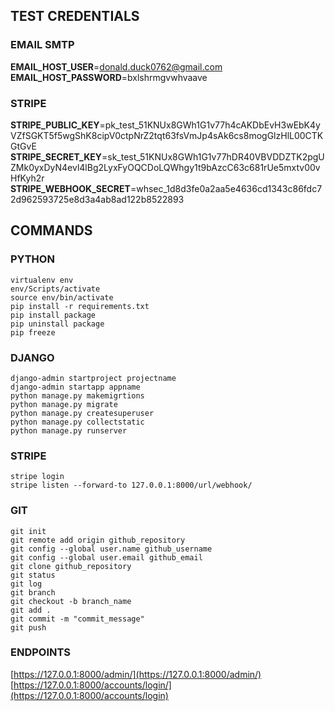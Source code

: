 ## TEST CREDENTIALS
### EMAIL SMTP
**EMAIL_HOST_USER**=donald.duck0762@gmail.com                           <br>
**EMAIL_HOST_PASSWORD**=bxlshrmgvwhvaave
### STRIPE
**STRIPE_PUBLIC_KEY**=pk_test_51KNUx8GWh1G1v77h4cAKDbEvH3wEbK4yVZfSGKT5f5wgShK8cipV0ctpNrZ2tqt63fsVmJp4sAk6cs8mogGlzHlL00CTKGtGvE  <br>
**STRIPE_SECRET_KEY**=sk_test_51KNUx8GWh1G1v77hDR40VBVDDZTK2pgUZMk0yxDyN4evl4lBg2LyxFyOQCDoLQWhgy1t9bAzcC63c681rUe5mxtv00vHfKyh2r  <br>
**STRIPE_WEBHOOK_SECRET**=whsec_1d8d3fe0a2aa5e4636cd1343c86fdc72d962593725e8d3a4ab8ad122b8522893

## COMMANDS
### PYTHON
````shell
virtualenv env
env/Scripts/activate
source env/bin/activate
pip install -r requirements.txt
pip install package
pip uninstall package
pip freeze
````
### DJANGO
````shell
django-admin startproject projectname
django-admin startapp appname
python manage.py makemigrtions
python manage.py migrate
python manage.py createsuperuser
python manage.py collectstatic
python manage.py runserver
````
### STRIPE
````shell
stripe login
stripe listen --forward-to 127.0.0.1:8000/url/webhook/
````
### GIT
````shell
git init
git remote add origin github_repository
git config --global user.name github_username
git config --global user.email github_email
git clone github_repository
git status
git log
git branch
git checkout -b branch_name
git add .
git commit -m "commit_message"
git push
````

### ENDPOINTS
[https://127.0.0.1:8000/admin/](https://127.0.0.1:8000/admin/)                <br>
[https://127.0.0.1:8000/accounts/login/](https://127.0.0.1:8000/accounts/login)

